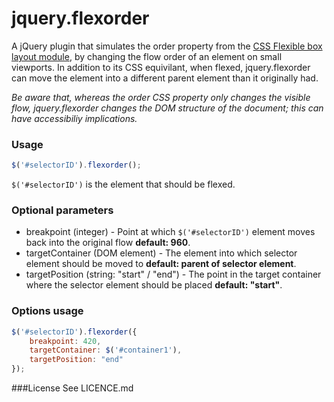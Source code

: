 # jquery.flexorder
A jQuery plugin that simulates the order property from the [CSS Flexible box layout module](http://www.w3.org/TR/2012/CR-css3-flexbox-20120918/), by changing the flow order of an element on small viewports. In addition to its CSS equivilant, when flexed, jquery.flexorder can move the element into a different parent element than it originally had.

*Be aware that, whereas the order CSS property only changes the visible flow, jquery.flexorder changes the DOM structure of the document; this can have accessibiliy implications.*

### Usage
```javascript
$('#selectorID').flexorder();
```
`$('#selectorID')` is the element that should be flexed.

### Optional parameters
* breakpoint (integer) - Point at which `$('#selectorID')` element moves back into the original flow **default: 960**.
* targetContainer (DOM element) - The element into which selector element should be moved to **default: parent of selector element**.
* targetPosition (string: "start" / "end") - The point in the target container where the selector element should be placed **default: "start"**.

### Options usage
```javascript
$('#selectorID').flexorder({
    breakpoint: 420,
    targetContainer: $('#container1'),
    targetPosition: "end"
});
```

###License
See LICENCE.md